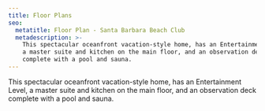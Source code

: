 ```yaml
---
title: Floor Plans
seo:
  metatitle: Floor Plan - Santa Barbara Beach Club
  metadescription: >-
    This spectacular oceanfront vacation-style home, has an Entertainment Level,
    a master suite and kitchen on the main floor, and an observation deck
    complete with a pool and sauna.
---
```

This spectacular oceanfront vacation-style home, has an Entertainment Level, a master suite and kitchen on the main floor, and an observation deck complete with a pool and sauna.
